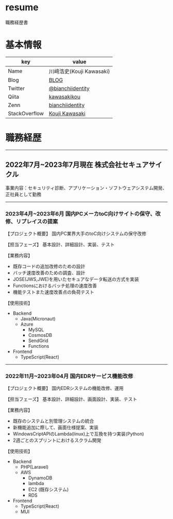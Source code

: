 # resume
職務経歴書

# 基本情報
|key|value|
|---|-----|
|Name|川﨑浩史(Kouji Kawasaki)|
|Blog|[BLOG](https://bianchiidentity.hatenablog.com/)|
|Twitter|[@bianchiidentity](https://twitter.com/bianchiidentity)|
|Qiita|[kawasakikou](https://qiita.com/kawasakikou)|
|Zenn|[bianchiidentity](https://zenn.dev/bianchi)|
|StackOverflow|[Kouji Kawasaki](https://stackoverflow.com/users/8363057/kouji-kawasaki)|

# 職務経歴
-----
## 2022年7月~2023年7月現在 株式会社セキュアサイクル
事業内容：セキュリティ診断、アプリケーション・ソフトウェアシステム開発、
正社員として勤務

-----
### 2023年4月~2023年6月 国内PCメーカtoC向けサイトの保守、改修、リプレイスの提案
【プロジェクト概要】
国内PC業界大手のtoC向けシステムの保守改修

【担当フェーズ】
基本設計、詳細設計、実装、テスト

【業務内容】
- 既存コードの追加改修のための設計
- バッチ速度改善のための調査、設計
- JOSE(JWS,JWE)を用いたセキュアなデータ転送の方式を実装
- Functionsにおけるバッチ処理の速度改善
- 機能テストまた速度改善点の負荷テスト


【使用技術】
- Backend
  - Java(Micronaut)
  - Azure
    - MySQL
    - CosmosDB
    - SendGrid
    - Functions
- Frontend
  - TypeScript(React)

-----

### 2022年11月~2023年04月 国内EDRサービス機能改修
【プロジェクト概要】
国内EDRシステムの機能改修、運用

【担当フェーズ】
基本設計、詳細設計、画面設計、実装、テスト

【業務内容】
- 既存のシステムと別管理システムの統合
- 新機能追加に際して、画面仕様提案、実装
- WindowsCriptAPIのLambda(linux)上で互換を持つ実装(Python)
- 2週ごとのスプリントにおけるスクラム開発

【使用技術】
- Backend
  - PHP(Laravel)
  - AWS
    - DynamoDB
    - lambda
    - EC2 (既存システム)
    - RDS
- Frontend
  - TypeScript(React)
  - MUI
 

